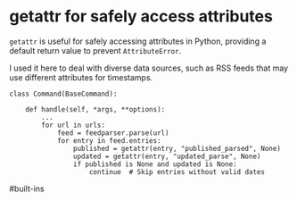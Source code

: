 # getattr for safely access attributes

`getattr` is useful for safely accessing attributes in Python, providing a default return value to prevent `AttributeError`.

I used it here to deal with diverse data sources, such as RSS feeds that may use different attributes for timestamps.

```
class Command(BaseCommand):

    def handle(self, *args, **options):
        ...
        for url in urls:
            feed = feedparser.parse(url)
            for entry in feed.entries:
                published = getattr(entry, "published_parsed", None)
                updated = getattr(entry, "updated_parse", None)
                if published is None and updated is None:
                    continue  # Skip entries without valid dates
```

#built-ins

